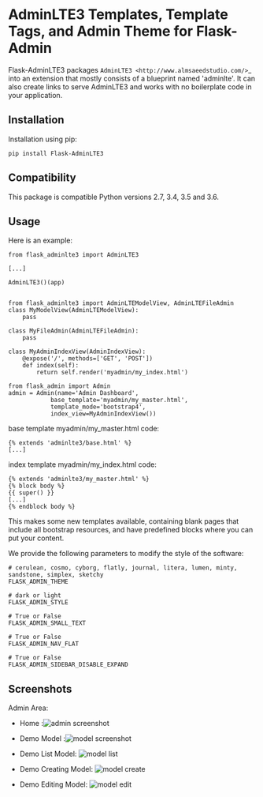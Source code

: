 AdminLTE3 Templates, Template Tags, and Admin Theme for Flask-Admin
=============================================================

Flask-AdminLTE3 packages `AdminLTE3
<http://www.almsaeedstudio.com/>`_ into an extension that mostly consists
of a blueprint named 'adminlte'. It can also create links to serve AdminLTE3 and works with no boilerplate code in your application.

Installation
------------

Installation using pip:

    pip install Flask-AdminLTE3

Compatibility
-------------

This package is compatible Python versions 2.7, 3.4, 3.5 and 3.6.

Usage
-----
Here is an example:

    from flask_adminlte3 import AdminLTE3
    
    [...]
    
    AdminLTE3()(app)


    from flask_adminlte3 import AdminLTEModelView, AdminLTEFileAdmin
    class MyModelView(AdminLTEModelView):
        pass

    class MyFileAdmin(AdminLTEFileAdmin):
        pass

    class MyAdminIndexView(AdminIndexView):
        @expose('/', methods=['GET', 'POST'])
        def index(self):
            return self.render('myadmin/my_index.html')

    from flask_admin import Admin
    admin = Admin(name='Admin Dashboard',
                base_template='myadmin/my_master.html',
                template_mode='bootstrap4',
                index_view=MyAdminIndexView())


base template myadmin/my_master.html code:

    {% extends 'adminlte3/base.html' %}
    [...]

index template myadmin/my_index.html code:

    {% extends 'adminlte3/my_master.html' %}
    {% block body %}
    {{ super() }}
    [...]
    {% endblock body %}


This makes some new templates available, containing blank pages that include all
bootstrap resources, and have predefined blocks where you can put your content.

We provide the following parameters to modify the style of the software:

    # cerulean, cosmo, cyborg, flatly, journal, litera, lumen, minty, sandstone, simplex, sketchy
    FLASK_ADMIN_THEME
    
    # dark or light
    FLASK_ADMIN_STYLE
    
    # True or False
    FLASK_ADMIN_SMALL_TEXT
    
    # True or False
    FLASK_ADMIN_NAV_FLAT
    
    # True or False
    FLASK_ADMIN_SIDEBAR_DISABLE_EXPAND

Screenshots
-----------
Admin Area:
    
* Home :![admin screenshot](https://github.com/shijl0925/Flask-AdminLTE3/blob/master/screenshots/home.png)

* Demo Model :![model screenshot](https://github.com/shijl0925/Flask-AdminLTE3/blob/master/screenshots/demo-home.png)

* Demo List Model: ![model list](https://github.com/shijl0925/Flask-AdminLTE3/blob/master/screenshots/demo-list.png)

* Demo Creating Model: ![model create](https://github.com/shijl0925/Flask-AdminLTE3/blob/master/screenshots/demo-create.png)

* Demo Editing Model: ![model edit](https://github.com/shijl0925/Flask-AdminLTE3/blob/master/screenshots/demo-edit.png)
